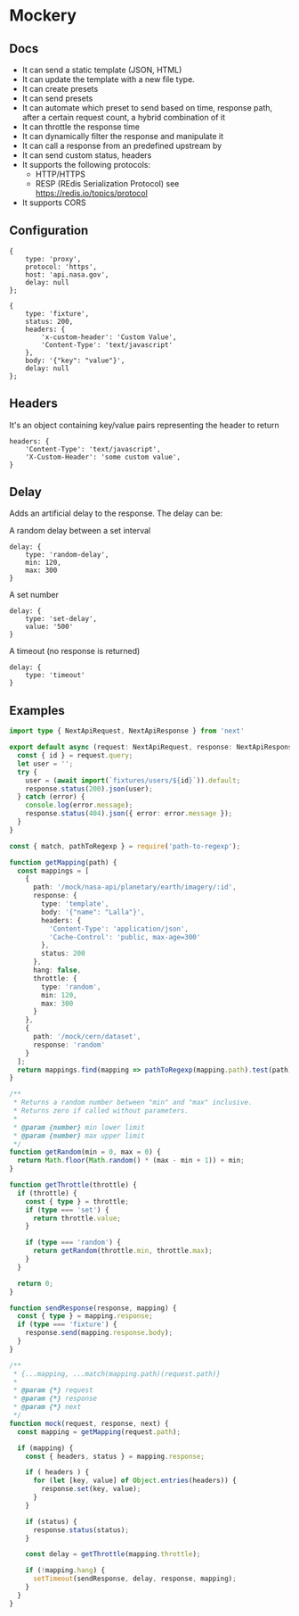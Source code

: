 # Mockery
## Docs

* It can send a static template (JSON, HTML)
* It can update the template with a new file type.
* It can create presets
* It can send presets
* It can automate which preset to send based on time, response path, after a certain request count, a hybrid combination of it
* It can throttle the response time
* It can dynamically filter the response and manipulate it
* It can call a response from an predefined upstream by
* It can send custom status, headers
* It supports the following protocols:
  * HTTP/HTTPS
  * RESP (REdis Serialization Protocol) see https://redis.io/topics/protocol
* It supports CORS
## Configuration
```
{
	type: 'proxy',
	protocol: 'https',
	host: 'api.nasa.gov',
	delay: null
};
```

```
{
	type: 'fixture',
	status: 200,
	headers: {
		'x-custom-header': 'Custom Value',
		'Content-Type': 'text/javascript'
	},
	body: '{"key": "value"}',
	delay: null
};
```
## Headers
It's an object containing key/value pairs representing the header to return

```
headers: {
	'Content-Type': 'text/javascript',
	'X-Custom-Header': 'some custom value',
}
```

## Delay
Adds an artificial delay to the response. The delay can be:

A random delay between a set interval
```
delay: {
	type: 'random-delay',
	min: 120,
	max: 300
}
```

A set number
```
delay: {
	type: 'set-delay',
	value: '500'
}
```

A timeout (no response is returned)
```
delay: {
	type: 'timeout'
}
```

## Examples

```ts
import type { NextApiRequest, NextApiResponse } from 'next'

export default async (request: NextApiRequest, response: NextApiResponse) => {
  const { id } = request.query;
  let user = '';
  try {
    user = (await import(`fixtures/users/${id}`)).default;
    response.status(200).json(user);
  } catch (error) {
    console.log(error.message);
    response.status(404).json({ error: error.message });
  }
}
```

```ts
const { match, pathToRegexp } = require('path-to-regexp');

function getMapping(path) {
  const mappings = [
    {
      path: '/mock/nasa-api/planetary/earth/imagery/:id',
      response: {
        type: 'template',
        body: '{"name": "Lalla"}',
        headers: {
          'Content-Type': 'application/json',
          'Cache-Control': 'public, max-age=300'
        },
        status: 200
      },
      hang: false,
      throttle: {
        type: 'random',
        min: 120,
        max: 300
      }
    },
    {
      path: '/mock/cern/dataset',
      response: 'random'
    }
  ];
  return mappings.find(mapping => pathToRegexp(mapping.path).test(path));
}

/**
 * Returns a random number between "min" and "max" inclusive.
 * Returns zero if called without parameters.
 *
 * @param {number} min lower limit
 * @param {number} max upper limit
 */
function getRandom(min = 0, max = 0) {
  return Math.floor(Math.random() * (max - min + 1)) + min;
}

function getThrottle(throttle) {
  if (throttle) {
    const { type } = throttle;
    if (type === 'set') {
      return throttle.value;
    }

    if (type === 'random') {
      return getRandom(throttle.min, throttle.max);
    }
  }

  return 0;
}

function sendResponse(response, mapping) {
  const { type } = mapping.response;
  if (type === 'fixture') {
    response.send(mapping.response.body);
  }
}

/**
 * {...mapping, ...match(mapping.path)(request.path)}
 *
 * @param {*} request
 * @param {*} response
 * @param {*} next
 */
function mock(request, response, next) {
  const mapping = getMapping(request.path);

  if (mapping) {
    const { headers, status } = mapping.response;

    if ( headers ) {
      for (let [key, value] of Object.entries(headers)) {
        response.set(key, value);
      }
    }

    if (status) {
      response.status(status);
    }

    const delay = getThrottle(mapping.throttle);

    if (!mapping.hang) {
      setTimeout(sendResponse, delay, response, mapping);
    }
  }
}
```

